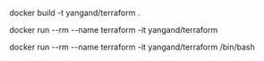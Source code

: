 
docker build -t yangand/terraform .

docker run --rm --name terraform -it yangand/terraform

docker run --rm --name terraform -it yangand/terraform /bin/bash

